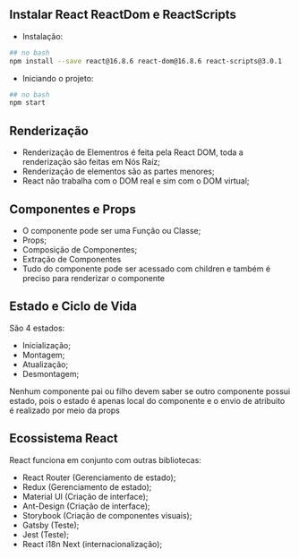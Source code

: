 ## Instalar React ReactDom e ReactScripts

- Instalação:

```bash
## no bash
npm install --save react@16.8.6 react-dom@16.8.6 react-scripts@3.0.1 
```

- Iniciando o projeto:
```bash
## no bash
npm start 
```

## Renderização

- Renderização de Elementros é feita pela React DOM, toda a renderização são feitas em Nós Raíz;
- Renderização de elementos são as partes menores;
- React não trabalha com o DOM real e sim com o DOM virtual;

## Componentes e Props

- O componente pode ser uma Função ou Classe;
- Props;
- Composição de Componentes;
- Extração de Componentes
- Tudo do componente pode ser acessado com children e também é preciso para renderizar o componente

## Estado e Ciclo de Vida

São 4 estados:

- Inicialização;
- Montagem;
- Atualização;
- Desmontagem;

Nenhum componente pai ou filho devem saber se outro componente possui estado, pois o estado é apenas local do componente e o envio de atribuito é realizado por meio da props

## Ecossistema React

React funciona em conjunto com outras bibliotecas:
- React Router (Gerenciamento de estado);
- Redux (Gerenciamento de estado);
- Material UI (Criação de interface);
- Ant-Design (Criação de interface);
- Storybook (Criação de componentes visuais);
- Gatsby (Teste);
- Jest (Teste);
- React i18n Next (internacionalização);

